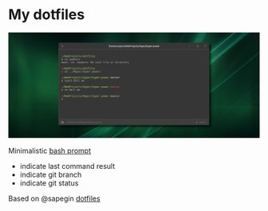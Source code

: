 # My dotfiles

[![screenshot](doc/hypershot.png)](https://raw.githubusercontent.com/UsulPro/dotfiles/master/doc/hypershot.png)

Minimalistic [bash prompt](bash-prompt/usulpro_prompt.sh)
- indicate last command result
- indicate git branch
- indicate git status

Based on @sapegin [dotfiles](https://github.com/sapegin/dotfiles)
